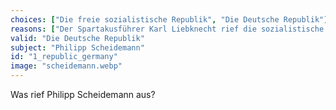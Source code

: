 ```yaml
---
choices: ["Die freie sozialistische Republik", "Die Deutsche Republik"]
reasons: ["Der Spartakusführer Karl Liebknecht rief die sozialistische Republik aus.", "Der MSPD-Politiker Philipp Scheidemann rief die Deutsche Republik aus."]
valid: "Die Deutsche Republik"
subject: "Philipp Scheidemann"
id: "1_republic_germany"
image: "scheidemann.webp"
---
```

Was rief Philipp Scheidemann aus?